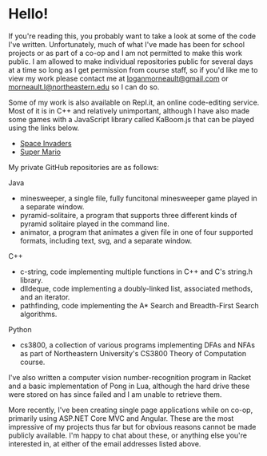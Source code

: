 # Hello!

If you're reading this, you probably want to take a look at some of the code I've written. Unfortunately, much of what I've made has been for school projects or as part of a co-op and I am not permitted to make this work public. I am allowed to make individual repositories public for several days at a time so long as I get permission from course staff,  so if you'd like me to view my work please contact me at loganmorneault@gmail.com or morneault.l@northeastern.edu so I can do so.

Some of my work is also available on Repl.it, an online code-editing service. Most of it is in C++ and relatively unimportant, although I have also made some games with a JavaScript library called KaBoom.js that can be played using the links below.
 - [Space Invaders](https://space-invaders.loganmorneault.repl.co/)
 - [Super Mario](https://super-mario.loganmorneault.repl.co/)


My private GitHub repositories are as follows:

Java
- minesweeper, a single file, fully funcitonal minesweeper game played in a separate window.
- pyramid-solitaire, a program that supports three different kinds of pyramid solitaire played in the command line.
- animator, a program that animates a given file in one of four supported formats, including text, svg, and a separate window.

C++
- c-string, code implementing multiple functions in C++ and C's string.h library.
- dlldeque, code implementing a doubly-linked list, associated methods, and an iterator.
- pathfinding, code implementing the A* Search and Breadth-First Search algorithms.

Python
- cs3800, a collection of various programs implementing DFAs and NFAs as part of Northeastern University's CS3800 Theory of Computation course. 

I've also written a computer vision number-recognition program in Racket and a basic implementation of Pong in Lua, although the hard drive these were stored on has since failed and I am unable to retrieve them. 

More recently, I've been creating single page applications while on co-op, primarily using ASP.NET Core MVC and Angular. These are the most impressive of my projects thus far but for obvious reasons cannot be made publicly available. I'm happy to chat about these, or anything else you're interested in, at either of the email addresses listed above.
